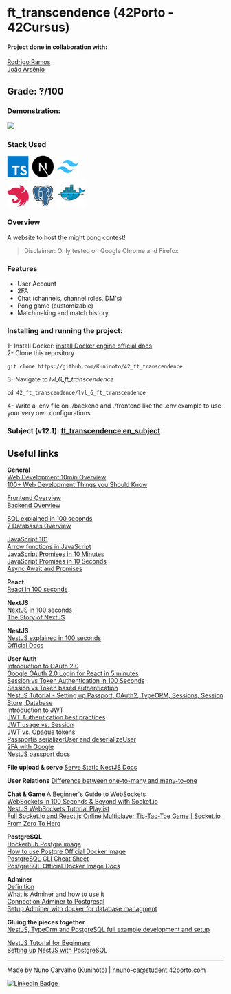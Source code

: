 # ft_transcendence (42Porto - 42Cursus)

#### Project done in collaboration with:  
[Rodrigo Ramos](https://github.com/ramos21rodrigo)  
[João Arsénio](https://github.com/RealMadnessWorld)  

## Grade: ?/100

###  Demonstration:
![](./extras/showcase.gif)

### Stack Used  
<img src="https://github.com/devicons/devicon/blob/master/icons/typescript/typescript-original.svg" title="TypeScript" alt="TS Logo" width="50" height="50" />&nbsp; <img src="https://github.com/devicons/devicon/blob/master/icons/nextjs/nextjs-original.svg" title="Nextjs" alt="Next Logo" width="50" height="50" />&nbsp; <img src="https://github.com/devicons/devicon/blob/master/icons/tailwindcss/tailwindcss-plain.svg" title="Tailwindcss" alt="Tailwindcss Logo" width="50" height="50" />&nbsp;  
<img src="https://github.com/devicons/devicon/blob/master/icons/nestjs/nestjs-plain.svg" title="NestJS" alt="NestJS Logo" width="50" height="50" />&nbsp;
<img src="https://github.com/devicons/devicon/blob/master/icons/postgresql/postgresql-original.svg" title="PostgreSQL" alt="PostgreSQL Logo" width="50" height="50" />&nbsp;
<img src="https://github.com/devicons/devicon/blob/master/icons/docker/docker-original.svg" title="Docker" alt="Docker Logo" width="65" height="65" />  

### Overview
A website to host the might pong contest!

> Disclaimer: Only tested on Google Chrome and Firefox

### Features
- User Account
- 2FA
- Chat (channels, channel roles, DM's)
- Pong game (customizable)
- Matchmaking and match history

### Installing and running the project:
1- Install Docker: [install Docker engine official docs](https://docs.docker.com/engine/install/)  
2- Clone this repository

    git clone https://github.com/Kuninoto/42_ft_transcendence
3- Navigate to _lvl_6_ft_transcendence_

    cd 42_ft_transcendence/lvl_6_ft_transcendence
4- Write a .env file on ./backend and ./frontend like the .env.example to use your very own configurations  

###  Subject (v12.1): [ft_transcendence en_subject](./extras/en.subject_ft_transcendence.pdf)

## Useful links

**General**  
[Web Development 10min Overview](https://youtu.be/5YDVJaItmaY)  
[100+ Web Development Things you Should Know](https://youtu.be/erEgovG9WBs)  

[Frontend Overview](https://youtu.be/WG5ikvJ2TKA)  
[Backend Overview](https://youtu.be/XBu54nfzxAQ)  

[SQL explained in 100 seconds](https://youtu.be/zsjvFFKOm3c)  
[7 Databases Overview](https://youtu.be/W2Z7fbCLSTw)  

[JavaScript 101](https://youtu.be/lkIFF4maKMU)  
[Arrow functions in JavaScript](https://youtu.be/kzzkrhzGpkg)  
[JavaScript Promises in 10 Minutes](https://youtu.be/DHvZLI7Db8E)  
[JavaScript Promises in 10 Seconds](https://youtu.be/RvYYCGs45L4)  
[Async Await and Promises](https://youtu.be/vn3tm0quoqE)  

**React**  
[React in 100 seconds](https://www.youtube.com/watch?v=Tn6-PIqc4UM)  

**NextJS**  
[NextJS in 100 seconds](https://www.youtube.com/watch?v=Sklc_fQBmcs)  
[The Story of NextJS](https://www.youtube.com/watch?v=BILxV_vrZO0)  

**NestJS**  
[NestJS explained in 100 seconds](https://www.youtube.com/watch?v=0M8AYU_hPas)  
[Official Docs](https://docs.nestjs.com/)  

**User Auth**  
[Introduction to OAuth 2.0](https://www.digitalocean.com/community/tutorials/an-introduction-to-oauth-2)  
[Google OAuth 2.0 Login for React in 5 minutes](https://www.youtube.com/watch?v=HtJKUQXmtok)  
[Session vs Token Authentication in 100 Seconds](https://www.youtube.com/watch?v=UBUNrFtufWo)  
[Session vs Token based authentication](https://www.geeksforgeeks.org/session-vs-token-based-authentication/)  
[NestJS Tutorial - Setting up Passport, OAuth2, TypeORM, Sessions, Session Store, Database](https://www.youtube.com/watch?v=vGafqCNCCSs)  
[Introduction to JWT](https://jwt.io/introduction/)  
[JWT Authentication best practices](https://blog.logrocket.com/jwt-authentication-best-practices/)  
[JWT usage vs. Session](https://stackoverflow.com/questions/43452896/authentication-jwt-usage-vs-session)  
[JWT vs. Opaque tokens](https://zitadel.com/blog/jwt-vs-opaque-tokens)  
[Passportjs serializerUser and deserializeUser](https://stackoverflow.com/questions/29066348/passportjs-serializeuser-and-deserializeuser-execution-flow)  
[2FA with Google](https://dev.to/hahnmatthieu/2fa-with-nestjs-passeport-using-google-authenticator-1l32)  
[NestJS passport docs](https://docs.nestjs.com/recipes/passport)    

**File upload & serve**
[Serve Static NestJS Docs](https://docs.nestjs.com/recipes/serve-static)  

**User Relations**
[Difference between one-to-many and many-to-one](https://stackoverflow.com/questions/4601703/difference-between-one-to-many-and-many-to-one-relationship)  

**Chat & Game**
[A Beginner's Guide to WebSockets](https://www.youtube.com/watch?v=8ARodQ4Wlf4)  
[WebSockets in 100 Seconds & Beyond with Socket.io](https://www.youtube.com/watch?v=1BfCnjr_Vjg)  
[NestJS WebSockets Tutorial Playlist](https://www.youtube.com/watch?v=0zyYhm5MjJ4&list=PLBHzlq7ILbsaL1sZxJIxrc4ofSPAMSTzr&pp=iAQB)  
[Full Socket.io and React.js Online Multiplayer Tic-Tac-Toe Game | Socket.io From Zero To Hero](https://www.youtube.com/watch?v=aA_SdbGD64E)  

**PostgreSQL**  
[Dockerhub Postgre image](https://hub.docker.com/_/postgres/)  
[How to use Postgre Official Docker Image](https://www.docker.com/blog/how-to-use-the-postgres-docker-official-image/)  
[PostgreSQL CLI Cheat Sheet](https://tomcam.github.io/postgres/)  
[PostgreSQL Official Docker Image Docs](https://github.com/docker-library/docs/blob/master/postgres/README.md)  

**Adminer**  
[Definition](https://en.m.wikipedia.org/wiki/Adminer)  
[What is Adminer and how to use it](https://kinsta.com/blog/adminer/#what-is-adminer)  
[Connection Adminer to Postgresql](https://www.reddit.com/r/docker/comments/g77ldf/connect_adminer_to_postgresql/)  
[Setup Adminer with docker for database managment](https://dev.to/codewithml/setup-adminer-with-docker-for-database-management-4dd2)  

**Gluing the pieces together**  
[NestJS, TypeOrm and PostgreSQL full example development and setup](https://medium.com/@gausmann.simon/nestjs-typeorm-and-postgresql-full-example-development-and-project-setup-working-with-database-c1a2b1b11b8f)  

[NestJS Tutorial for Beginners](https://www.youtube.com/watch?v=oU5Di3be-Sk&list=PLS1QulWo1RIbihafA6GlwyvmwkHshmVyh&pp=iAQB)  
[Setting up NestJS with PostgreSQL](https://blog.devgenius.io/setting-up-nestjs-with-postgresql-ac2cce9045fe)  


---
Made by Nuno Carvalho (Kuninoto) | nnuno-ca@student.42porto.com  
<div id="badge"> <a href="https://www.linkedin.com/in/nuno-carvalho-218822247"/> <img src="https://img.shields.io/badge/LinkedIn-blue?style=for-the-badge&logo=linkedin&logoColor=white" alt="LinkedIn Badge"/>&nbsp;
